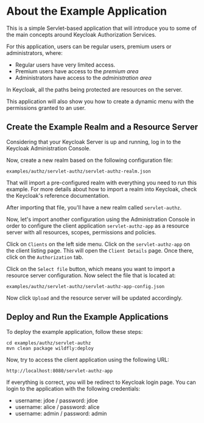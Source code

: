 # About the Example Application

This is a simple Servlet-based application that will introduce you to some of the main concepts around Keycloak Authorization Services.

For this application, users can be regular users, premium users or administrators, where:

* Regular users have very limited access.
* Premium users have access to the *premium area*
* Administrators have access to the *administration area*

In Keycloak, all the paths being protected are resources on the server.

This application will also show you how to create a dynamic menu with the permissions granted to an user.

## Create the Example Realm and a Resource Server

Considering that your Keycloak Server is up and running, log in to the Keycloak Administration Console.

Now, create a new realm based on the following configuration file:

    examples/authz/servlet-authz/servlet-authz-realm.json
    
That will import a pre-configured realm with everything you need to run this example. For more details about how to import a realm 
into Keycloak, check the Keycloak's reference documentation.

After importing that file, you'll have a new realm called ``servlet-authz``. 

Now, let's import another configuration using the Administration Console in order to configure the client application ``servlet-authz-app`` as a resource server with all resources, scopes, permissions and policies.

Click on ``Clients`` on the left side menu. Click on the ``servlet-authz-app`` on the client listing page. This will
open the ``Client Details`` page. Once there, click on the `Authorization` tab. 

Click on the ``Select file`` button, which means you want to import a resource server configuration. Now select the file that is located at:

    examples/authz/servlet-authz/servlet-authz-app-config.json
    
Now click ``Upload`` and the resource server will be updated accordingly.

## Deploy and Run the Example Applications

To deploy the example application, follow these steps:

    cd examples/authz/servlet-authz
    mvn clean package wildfly:deploy
    
Now, try to access the client application using the following URL:

    http://localhost:8080/servlet-authz-app

If everything is correct, you will be redirect to Keycloak login page. You can login to the application with the following credentials:

* username: jdoe / password: jdoe
* username: alice / password: alice
* username: admin / password: admin